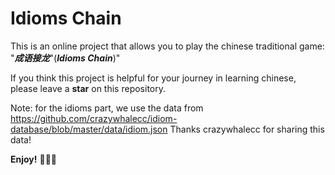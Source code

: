 # Idioms Chain

This is an online project that allows you to play the chinese traditional game: "_**成语接龙**_"(_**Idioms Chain**_)"

If you think this project is helpful for your journey in learning chinese, please leave a **star** on this repository.


Note: for the idioms part, we use the data from https://github.com/crazywhalecc/idiom-database/blob/master/data/idiom.json
Thanks
crazywhalecc for sharing this data!

**Enjoy!**
🥰🥰🥰